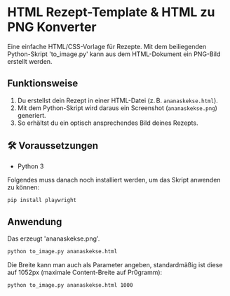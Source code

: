 # HTML Rezept-Template & HTML zu PNG Konverter

Eine einfache HTML/CSS-Vorlage für Rezepte. Mit dem beiliegenden Python-Skript 'to_image.py' kann aus dem HTML-Dokument ein PNG-Bild erstellt werden.

## Funktionsweise

1. Du erstellst dein Rezept in einer HTML-Datei (z. B. `ananaskekse.html`).
2. Mit dem Python-Skript wird daraus ein Screenshot (`ananaskekse.png`) generiert.
3. So erhältst du ein optisch ansprechendes Bild deines Rezepts.

## 🛠️ Voraussetzungen

- Python 3

Folgendes muss danach noch installiert werden, um das Skript anwenden zu können:

```bash
pip install playwright
```

## Anwendung

Das erzeugt 'ananaskekse.png'.

```bash
python to_image.py ananaskekse.html
```

Die Breite kann man auch als Parameter angeben, standardmäßig ist diese auf 1052px (maximale Content-Breite auf Pr0gramm):

```bash
python to_image.py ananaskekse.html 1000
```
